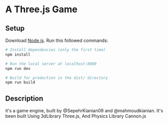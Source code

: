# A Three.js Game

## Setup
Download [Node.js](https://nodejs.org/en/download/).
Run this followed commands:

``` bash
# Install dependencies (only the first time)
npm install

# Run the local server at localhost:8080
npm run dev

# Build for production in the dist/ directory
npm run build
```
## Description
it's a game engine, built by @SepehrKianian09 and @mahmoudkianian.
It's been built Using 3dLibrary Three.js, And Physics Library Cannon.js
